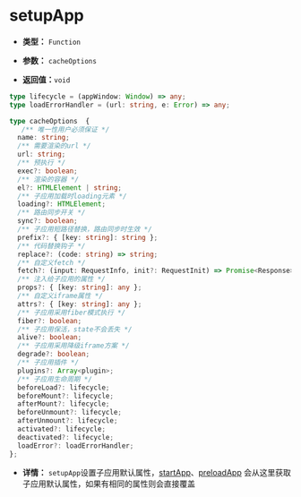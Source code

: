 # setupApp

- **类型：** `Function`

- **参数：** `cacheOptions`

- **返回值：**`void`

```typescript
type lifecycle = (appWindow: Window) => any;
type loadErrorHandler = (url: string, e: Error) => any;

type cacheOptions  {
   /** 唯一性用户必须保证 */
  name: string;
  /** 需要渲染的url */
  url: string;
  /** 预执行 */
  exec?: boolean;
  /** 渲染的容器 */
  el?: HTMLElement | string;
  /** 子应用加载时loading元素 */
  loading?: HTMLElement;
  /** 路由同步开关 */
  sync?: boolean;
  /** 子应用短路径替换，路由同步时生效 */
  prefix?: { [key: string]: string };
  /** 代码替换钩子 */
  replace?: (code: string) => string;
  /** 自定义fetch */
  fetch?: (input: RequestInfo, init?: RequestInit) => Promise<Response>;
  /** 注入给子应用的属性 */
  props?: { [key: string]: any };
  /** 自定义iframe属性 */
  attrs?: { [key: string]: any };
  /** 子应用采用fiber模式执行 */
  fiber?: boolean;
  /** 子应用保活，state不会丢失 */
  alive?: boolean;
  /** 子应用采用降级iframe方案 */
  degrade?: boolean;
  /** 子应用插件 */
  plugins?: Array<plugin>;
  /** 子应用生命周期 */
  beforeLoad?: lifecycle;
  beforeMount?: lifecycle;
  afterMount?: lifecycle;
  beforeUnmount?: lifecycle;
  afterUnmount?: lifecycle;
  activated?: lifecycle;
  deactivated?: lifecycle;
  loadError?: loadErrorHandler;
};
```

- **详情：** `setupApp`设置子应用默认属性，[startApp](/api/startApp.html)、[preloadApp](/api/preloadApp.html) 会从这里获取子应用默认属性，如果有相同的属性则会直接覆盖
